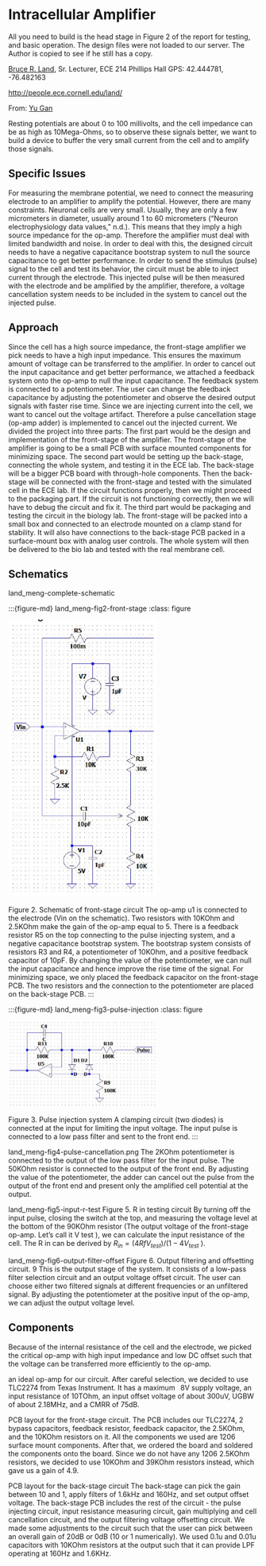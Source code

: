 # Intracellular Amplifier

All you need to build is the head stage in Figure 2 of the report for testing, and basic operation.
The design files were not loaded to our server. The Author is copied to see if he still has a copy.

[Bruce R. Land](mailto:bruce.land@cornell.edu), Sr. Lecturer, ECE
214 Phillips Hall GPS: 42.444781, -76.482163

http://people.ece.cornell.edu/land/


From: [Yu Gan](mailto:yg477@cornell.edu)

Resting potentials are about 0 to 100
millivolts, and the cell impedance can be as high as 10Mega-Ohms, so to observe these
signals better, we want to build a device to buffer the very small current from the cell
and to amplify those signals.

## Specific Issues
For measuring the membrane potential, we need to connect the measuring electrode to
an amplifier to amplify the potential. However, there are many constraints.
Neuronal cells are very small. Usually, they are only a few micrometers in diameter,
usually around 1 to 60 micrometers (“Neuron electrophysiology data values,” n.d.). This
means that they imply a high source impedance for the op-amp. Therefore the amplifier
must deal with limited bandwidth and noise. In order to deal with this, the designed
circuit needs to have a negative capacitance bootstrap system to null the source
capacitance to get better performance. In order to send the stimulus (pulse) signal to
the cell and test its behavior, the circuit must be able to inject current through the
electrode. This injected pulse will be then measured with the electrode and be amplified
by the amplifier, therefore, a voltage cancellation system needs to be included in the
system to cancel out the injected pulse.

## Approach
Since the cell has a high source impedance, the front-stage amplifier we pick needs to
have a high input impedance. This ensures the maximum amount of voltage can be
transferred to the amplifier. In order to cancel out the input capacitance and get better
performance, we attached a feedback system onto the op-amp to null the input
capacitance. The feedback system is connected to a potentiometer. The user can
change the feedback capacitance by adjusting the potentiometer and observe the
desired output signals with faster rise time. Since we are injecting current into the cell,
we want to cancel out the voltage artifact. Therefore a pulse cancellation stage (op-amp
adder) is implemented to cancel out the injected current.
We divided the project into three parts:
The first part would be the design and implementation of the front-stage of the amplifier.
The front-stage of the amplifier is going to be a small PCB with surface mounted
components for minimizing space.
The second part would be setting up the back-stage, connecting the whole system, and
testing it in the ECE lab. The back-stage will be a bigger PCB board with through-hole
components. Then the back-stage will be connected with the front-stage and tested with
the simulated cell in the ECE lab. If the circuit functions properly, then we might proceed to the packaging part. If the circuit is not functioning correctly, then we will have to
debug the circuit and fix it.
The third part would be packaging and testing the circuit in the biology lab. The
front-stage will be packed into a small box and connected to an electrode mounted on a
clamp stand for stability. It will also have connections to the back-stage PCB packed in
a surface-mount box with analog user controls. The whole system will then be delivered
to the bio lab and tested with the real membrane cell.

## Schematics

land_meng-complete-schematic




:::{figure-md} land_meng-fig2-front-stage
:class: figure

<img src='/images/land_meng-fig2-front-stage.png' width="300" alt='fishy'>


Figure 2. Schematic of front-stage circuit
The op-amp u1 is connected to the electrode (Vin on the schematic). Two resistors with
10KOhm and 2.5KOhm make the gain of the op-amp equal to 5. There is a feedback
resistor R5 on the top connecting to the pulse injecting system, and a negative
capacitance bootstrap system. The bootstrap system consists of resistors R3 and R4, a
potentiometer of 10KOhm, and a positive feedback capacitor of 10pF. By changing the
value of the potentiometer, we can null the input capacitance and hence improve the
rise time of the signal. For minimizing space, we only placed the feedback capacitor on the front-stage PCB. The two resistors and the connection to the potentiometer are
placed on the back-stage PCB.
:::

:::{figure-md} land_meng-fig3-pulse-injection
:class: figure

<img src='/images/land_meng-fig3-pulse-injection.png' width="300" alt='fishy'>

Figure 3. Pulse injection system
A clamping circuit (two diodes) is connected at the input for limiting the input voltage.
The input pulse is connected to a low pass filter and sent to the front end.
:::

land_meng-fig4-pulse-cancellation.png
The 2KOhm potentiometer is connected to the output of the low pass filter for the input
pulse. The 50KOhm resistor is connected to the output of the front end. By adjusting the
value of the potentiometer, the adder can cancel out the pulse from the output of the
front end and present only the amplified cell potential at the output.

land_meng-fig5-input-r-test
Figure 5. R in testing circuit
By turning off the input pulse, closing the switch at the top, and measuring the voltage
level at the bottom of the 90KOhm resistor (The output voltage of the front-stage
op-amp. Let’s call it V test ), we can calculate the input resistance of the cell. The R in can
be derived by $R_{in} = (4RfV_{test} )/(1-4V_{test}$ ).

land_meng-fig6-output-filter-offset
Figure 6. Output filtering and offsetting circuit.
9
This is the output stage of the system. It consists of a low-pass filter selection circuit and
an output voltage offset circuit. The user can choose either two filtered signals at
different frequencies or an unfiltered signal. By adjusting the potentiometer at the
positive input of the op-amp, we can adjust the output voltage level.

## Components

Because of the internal resistance of the cell and the
electrode, we picked the critical op-amp with high input impedance and low DC offset
such that the voltage can be transferred more efficiently to the op-amp.

an ideal op-amp for our circuit. After careful selection, we
decided to use TLC2274 from Texas Instrument. It has a maximum  8V supply voltage,
an input resistance of 10TOhm, an input offset voltage of about 300uV, UGBW of about
2.18MHz, and a CMRR of 75dB.


PCB layout for the front-stage circuit.
The PCB includes our TLC2274, 2 bypass capacitors, feedback resistor, feedback
capacitor, the 2.5KOhm, and the 10KOhm resistors on it. All the components we used
are 1206 surface mount components.
After that, we ordered the board and soldered the components onto the board. Since we
do not have any 1206 2.5KOhm resistors, we decided to use 10KOhm and 39KOhm
resistors instead, which gave us a gain of 4.9.

PCB layout for the back-stage circuit
The back-stage can pick the
gain between 10 and 1, apply filters of 1.6kHz and 160Hz, and set output offset voltage.
The back-stage PCB includes the rest of the circuit - the pulse injecting circuit, input
resistance measuring circuit, gain multiplying and cell cancellation circuit, and the output
filtering voltage offsetting circuit. We made some adjustments to the circuit such that the
user can pick between an overall gain of 20dB or 0dB (10 or 1 numerically). We used
0.1u and 0.01u capacitors with 10KOhm resistors at the output such that it can provide
LPF operating at 160Hz and 1.6KHz.